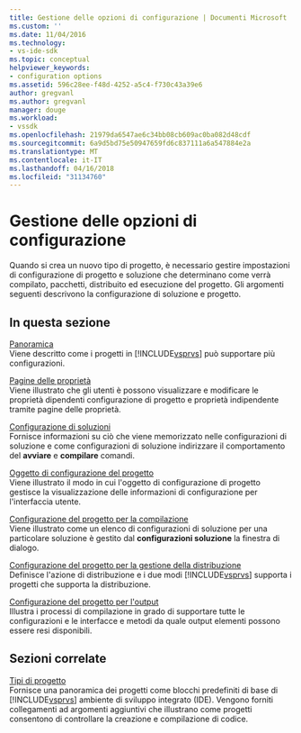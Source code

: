 ```yaml
---
title: Gestione delle opzioni di configurazione | Documenti Microsoft
ms.custom: ''
ms.date: 11/04/2016
ms.technology:
- vs-ide-sdk
ms.topic: conceptual
helpviewer_keywords:
- configuration options
ms.assetid: 596c28ee-f48d-4252-a5c4-f730c43a39e6
author: gregvanl
ms.author: gregvanl
manager: douge
ms.workload:
- vssdk
ms.openlocfilehash: 21979da6547ae6c34bb08cb609ac0ba082d48cdf
ms.sourcegitcommit: 6a9d5bd75e50947659fd6c837111a6a547884e2a
ms.translationtype: MT
ms.contentlocale: it-IT
ms.lasthandoff: 04/16/2018
ms.locfileid: "31134760"
---
```

# <a name="managing-configuration-options"></a>Gestione delle opzioni di configurazione
Quando si crea un nuovo tipo di progetto, è necessario gestire impostazioni di configurazione di progetto e soluzione che determinano come verrà compilato, pacchetti, distribuito ed esecuzione del progetto. Gli argomenti seguenti descrivono la configurazione di soluzione e progetto.  
  
## <a name="in-this-section"></a>In questa sezione  
 [Panoramica](../../extensibility/internals/configuration-options-overview.md)  
 Viene descritto come i progetti in [!INCLUDE[vsprvs](../../code-quality/includes/vsprvs_md.md)] può supportare più configurazioni.  
  
 [Pagine delle proprietà](../../extensibility/internals/property-pages.md)  
 Viene illustrato che gli utenti è possono visualizzare e modificare le proprietà dipendenti configurazione di progetto e proprietà indipendente tramite pagine delle proprietà.  
  
 [Configurazione di soluzioni](../../extensibility/internals/solution-configuration.md)  
 Fornisce informazioni su ciò che viene memorizzato nelle configurazioni di soluzione e come configurazioni di soluzione indirizzare il comportamento del **avviare** e **compilare** comandi.  
  
 [Oggetto di configurazione del progetto](../../extensibility/internals/project-configuration-object.md)  
 Viene illustrato il modo in cui l'oggetto di configurazione di progetto gestisce la visualizzazione delle informazioni di configurazione per l'interfaccia utente.  
  
 [Configurazione del progetto per la compilazione](../../extensibility/internals/project-configuration-for-building.md)  
 Viene illustrato come un elenco di configurazioni di soluzione per una particolare soluzione è gestito dal **configurazioni soluzione** la finestra di dialogo.  
  
 [Configurazione del progetto per la gestione della distribuzione](../../extensibility/internals/project-configuration-for-managing-deployment.md)  
 Definisce l'azione di distribuzione e i due modi [!INCLUDE[vsprvs](../../code-quality/includes/vsprvs_md.md)] supporta i progetti che supporta la distribuzione.  
  
 [Configurazione del progetto per l'output](../../extensibility/internals/project-configuration-for-output.md)  
 Illustra i processi di compilazione in grado di supportare tutte le configurazioni e le interfacce e metodi da quale output elementi possono essere resi disponibili.  
  
## <a name="related-sections"></a>Sezioni correlate  
 [Tipi di progetto](../../extensibility/internals/project-types.md)  
 Fornisce una panoramica dei progetti come blocchi predefiniti di base di [!INCLUDE[vsprvs](../../code-quality/includes/vsprvs_md.md)] ambiente di sviluppo integrato (IDE). Vengono forniti collegamenti ad argomenti aggiuntivi che illustrano come progetti consentono di controllare la creazione e compilazione di codice.